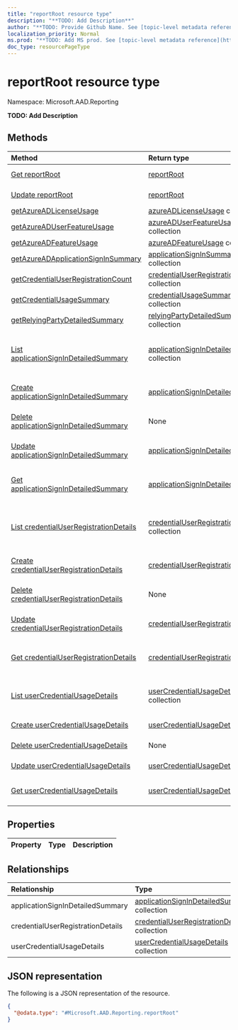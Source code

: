 ```yaml
---
title: "reportRoot resource type"
description: "**TODO: Add Description**"
author: "**TODO: Provide Github Name. See [topic-level metadata reference](https://msgo.azurewebsites.net/add/document/guidelines/metadata.html#topic-level-metadata)**"
localization_priority: Normal
ms.prod: "**TODO: Add MS prod. See [topic-level metadata reference](https://msgo.azurewebsites.net/add/document/guidelines/metadata.html#topic-level-metadata)**"
doc_type: resourcePageType
---
```


# reportRoot resource type


Namespace: Microsoft.AAD.Reporting

**TODO: Add Description**

## Methods
|Method|Return type|Description|
|:---|:---|:---|
|[Get reportRoot](../api/microsoft.aad.reporting-reportroot-get.md)|[reportRoot](../resources/microsoft.aad.reporting-reportroot.md)|Read the properties and relationships of a [reportRoot](../resources/microsoft.aad.reporting-reportroot.md) object.|
|[Update reportRoot](../api/microsoft.aad.reporting-reportroot-update.md)|[reportRoot](../resources/microsoft.aad.reporting-reportroot.md)|Update the properties of a [reportRoot](../resources/microsoft.aad.reporting-reportroot.md) object.|
|[getAzureADLicenseUsage](../api/microsoft.aad.reporting-reportroot-getazureadlicenseusage.md)|[azureADLicenseUsage](../resources/microsoft.aad.reporting-azureadlicenseusage.md) collection|**TODO: Add Description**|
|[getAzureADUserFeatureUsage](../api/microsoft.aad.reporting-reportroot-getazureaduserfeatureusage.md)|[azureADUserFeatureUsage](../resources/microsoft.aad.reporting-azureaduserfeatureusage.md) collection|**TODO: Add Description**|
|[getAzureADFeatureUsage](../api/microsoft.aad.reporting-reportroot-getazureadfeatureusage.md)|[azureADFeatureUsage](../resources/microsoft.aad.reporting-azureadfeatureusage.md) collection|**TODO: Add Description**|
|[getAzureADApplicationSignInSummary](../api/microsoft.aad.reporting-reportroot-getazureadapplicationsigninsummary.md)|[applicationSignInSummary](../resources/microsoft.aad.reporting-applicationsigninsummary.md) collection|**TODO: Add Description**|
|[getCredentialUserRegistrationCount](../api/microsoft.aad.reporting-reportroot-getcredentialuserregistrationcount.md)|[credentialUserRegistrationCount](../resources/microsoft.aad.reporting-credentialuserregistrationcount.md) collection|**TODO: Add Description**|
|[getCredentialUsageSummary](../api/microsoft.aad.reporting-reportroot-getcredentialusagesummary.md)|[credentialUsageSummary](../resources/microsoft.aad.reporting-credentialusagesummary.md) collection|**TODO: Add Description**|
|[getRelyingPartyDetailedSummary](../api/microsoft.aad.reporting-reportroot-getrelyingpartydetailedsummary.md)|[relyingPartyDetailedSummary](../resources/microsoft.aad.reporting-relyingpartydetailedsummary.md) collection|**TODO: Add Description**|
|[List applicationSignInDetailedSummary](../api/microsoft.aad.reporting-reportroot-list-applicationsignindetailedsummary.md)|[applicationSignInDetailedSummary](../resources/microsoft.aad.reporting-applicationsignindetailedsummary.md) collection|Get the applicationSignInDetailedSummaries from the applicationSignInDetailedSummary navigation property.|
|[Create applicationSignInDetailedSummary](../api/microsoft.aad.reporting-reportroot-post-applicationsignindetailedsummary.md)|[applicationSignInDetailedSummary](../resources/microsoft.aad.reporting-applicationsignindetailedsummary.md)|Create a new applicationSignInDetailedSummary object.|
|[Delete applicationSignInDetailedSummary](../api/microsoft.aad.reporting-reportroot-delete-applicationsignindetailedsummary.md)|None|Delete an [applicationSignInDetailedSummary](../resources/microsoft.aad.reporting-applicationsignindetailedsummary.md) object.|
|[Update applicationSignInDetailedSummary](../api/microsoft.aad.reporting-reportroot-update-applicationsignindetailedsummary.md)|[applicationSignInDetailedSummary](../resources/microsoft.aad.reporting-applicationsignindetailedsummary.md)|Update the properties of an applicationSignInDetailedSummary object.|
|[Get applicationSignInDetailedSummary](../api/microsoft.aad.reporting-applicationsignindetailedsummary-get.md)|[applicationSignInDetailedSummary](../resources/microsoft.aad.reporting-applicationsignindetailedsummary.md)|Read the properties and relationships of an [applicationSignInDetailedSummary](../resources/microsoft.aad.reporting-applicationsignindetailedsummary.md) object.|
|[List credentialUserRegistrationDetails](../api/microsoft.aad.reporting-reportroot-list-credentialuserregistrationdetails.md)|[credentialUserRegistrationDetails](../resources/microsoft.aad.reporting-credentialuserregistrationdetails.md) collection|Get the credentialUserRegistrationDetails from the credentialUserRegistrationDetails navigation property.|
|[Create credentialUserRegistrationDetails](../api/microsoft.aad.reporting-reportroot-post-credentialuserregistrationdetails.md)|[credentialUserRegistrationDetails](../resources/microsoft.aad.reporting-credentialuserregistrationdetails.md)|Create a new credentialUserRegistrationDetails object.|
|[Delete credentialUserRegistrationDetails](../api/microsoft.aad.reporting-reportroot-delete-credentialuserregistrationdetails.md)|None|Delete a [credentialUserRegistrationDetails](../resources/microsoft.aad.reporting-credentialuserregistrationdetails.md) object.|
|[Update credentialUserRegistrationDetails](../api/microsoft.aad.reporting-reportroot-update-credentialuserregistrationdetails.md)|[credentialUserRegistrationDetails](../resources/microsoft.aad.reporting-credentialuserregistrationdetails.md)|Update the properties of a credentialUserRegistrationDetails object.|
|[Get credentialUserRegistrationDetails](../api/microsoft.aad.reporting-credentialuserregistrationdetails-get.md)|[credentialUserRegistrationDetails](../resources/microsoft.aad.reporting-credentialuserregistrationdetails.md)|Read the properties and relationships of a [credentialUserRegistrationDetails](../resources/microsoft.aad.reporting-credentialuserregistrationdetails.md) object.|
|[List userCredentialUsageDetails](../api/microsoft.aad.reporting-reportroot-list-usercredentialusagedetails.md)|[userCredentialUsageDetails](../resources/microsoft.aad.reporting-usercredentialusagedetails.md) collection|Get the userCredentialUsageDetails from the userCredentialUsageDetails navigation property.|
|[Create userCredentialUsageDetails](../api/microsoft.aad.reporting-reportroot-post-usercredentialusagedetails.md)|[userCredentialUsageDetails](../resources/microsoft.aad.reporting-usercredentialusagedetails.md)|Create a new userCredentialUsageDetails object.|
|[Delete userCredentialUsageDetails](../api/microsoft.aad.reporting-reportroot-delete-usercredentialusagedetails.md)|None|Delete a [userCredentialUsageDetails](../resources/microsoft.aad.reporting-usercredentialusagedetails.md) object.|
|[Update userCredentialUsageDetails](../api/microsoft.aad.reporting-reportroot-update-usercredentialusagedetails.md)|[userCredentialUsageDetails](../resources/microsoft.aad.reporting-usercredentialusagedetails.md)|Update the properties of a userCredentialUsageDetails object.|
|[Get userCredentialUsageDetails](../api/microsoft.aad.reporting-usercredentialusagedetails-get.md)|[userCredentialUsageDetails](../resources/microsoft.aad.reporting-usercredentialusagedetails.md)|Read the properties and relationships of a [userCredentialUsageDetails](../resources/microsoft.aad.reporting-usercredentialusagedetails.md) object.|

## Properties
|Property|Type|Description|
|:---|:---|:---|

## Relationships
|Relationship|Type|Description|
|:---|:---|:---|
|applicationSignInDetailedSummary|[applicationSignInDetailedSummary](../resources/microsoft.aad.reporting-applicationsignindetailedsummary.md) collection|**TODO: Add Description**|
|credentialUserRegistrationDetails|[credentialUserRegistrationDetails](../resources/microsoft.aad.reporting-credentialuserregistrationdetails.md) collection|**TODO: Add Description**|
|userCredentialUsageDetails|[userCredentialUsageDetails](../resources/microsoft.aad.reporting-usercredentialusagedetails.md) collection|**TODO: Add Description**|

## JSON representation
The following is a JSON representation of the resource.
<!-- {
  "blockType": "resource",
  "keyProperty": "id",
  "@odata.type": "Microsoft.AAD.Reporting.reportRoot",
  "baseType": "",
  "openType": false
}
-->
``` json
{
  "@odata.type": "#Microsoft.AAD.Reporting.reportRoot"
}
```


